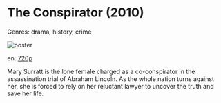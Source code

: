 # The Conspirator (2010)

Genres: drama, history, crime

![poster](http://image.tmdb.org/t/p/w500/pWLyclt4Ejl3elm2MtVG3jx4a0X.jpg)

en:
  [720p](magnet:?xt=urn:btih:62D0A149B55C089D6C365032A2FF0B856A9A3801&tr=udp://glotorrents.pw:6969/announce&tr=udp://tracker.opentrackr.org:1337/announce&tr=udp://torrent.gresille.org:80/announce&tr=udp://tracker.openbittorrent.com:80&tr=udp://tracker.coppersurfer.tk:6969&tr=udp://tracker.leechers-paradise.org:6969&tr=udp://p4p.arenabg.ch:1337&tr=udp://tracker.internetwarriors.net:1337)
  


Mary Surratt is the lone female charged as a co-conspirator in the assassination trial of Abraham Lincoln. As the whole nation turns against her, she is forced to rely on her reluctant lawyer to uncover the truth and save her life.